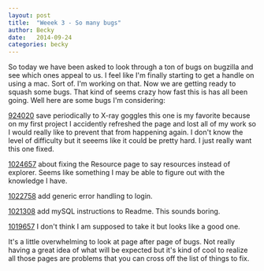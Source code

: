 ```yaml
---
layout: post
title:  "Weeek 3 - So many bugs"
author: Becky
date:   2014-09-24
categories: becky
---
```


So today we have been asked to look through a ton of bugs on bugzilla and see which ones appeal to us. I feel like I'm finally starting to get a handle on using a mac. Sort of. I'm working on that. Now we are getting ready to squash some bugs. That kind of seems crazy how fast this is has all been going. Well here are some bugs I'm considering:



[924020](https://bugzilla.mozilla.org/show_bug.cgi?id=924029) save periodically to X-ray goggles this one is my favorite because on my first project I accidently refreshed the page and lost all of my work so I would really like to prevent that from happening again. I don't know the level of difficulty but it seeems like it could be pretty hard. I just really want this one fixed.


[1024657](https://bugzilla.mozilla.org/show_bug.cgi?id=1024657) about fixing the Resource page to say resources instead of explorer. Seems like something I may be able to figure out with the knowledge I have.

[1022758](https://bugzilla.mozilla.org/show_bug.cgi?id=1022758) add generic error handling to login.

[1021308](https://bugzilla.mozilla.org/show_bug.cgi?id=1021308) add mySQL instructions to Readme. This sounds boring.

[1019657](https://bugzilla.mozilla.org/show_bug.cgi?id=1019657) I don't think I am supposed to take it but looks like a good one.


It's a little overwhelming to look at page after page of bugs. Not really having a great idea of what will be expected but it's kind of cool to realize all those pages are problems that you can cross off the list of things to fix.
